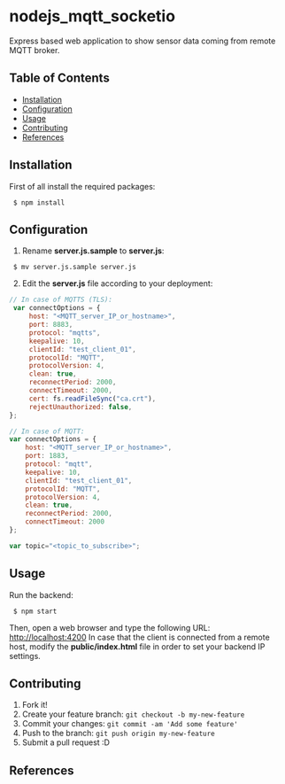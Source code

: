 # nodejs_mqtt_socketio
Express based web application to show sensor data coming from remote MQTT broker.

## Table of Contents
 - [Installation](#installation)
 - [Configuration](#configuration)
 - [Usage](#usage)
 - [Contributing](#contributing)
 - [References](#references)

## Installation

First of all install the required packages:
```shell
 $ npm install
```

## Configuration

1. Rename **server.js.sample** to **server.js**:
```shell
 $ mv server.js.sample server.js
```

2. Edit the **server.js** file according to your deployment:
```javascript
// In case of MQTTS (TLS):
 var connectOptions = {
     host: "<MQTT_server_IP_or_hostname>",
     port: 8883,
     protocol: "mqtts",
     keepalive: 10,
     clientId: "test_client_01",
     protocolId: "MQTT",
     protocolVersion: 4,
     clean: true,
     reconnectPeriod: 2000,
     connectTimeout: 2000,
     cert: fs.readFileSync("ca.crt"),
     rejectUnauthorized: false,
};

// In case of MQTT:
var connectOptions = {
    host: "<MQTT_server_IP_or_hostname>",
    port: 1883,
    protocol: "mqtt",
    keepalive: 10,
    clientId: "test_client_01",
    protocolId: "MQTT",
    protocolVersion: 4,
    clean: true,
    reconnectPeriod: 2000,
    connectTimeout: 2000
};

var topic="<topic_to_subscribe>";
```

## Usage

Run the backend:
```shell
 $ npm start
```
Then, open a web browser and type the following URL: [http://localhost:4200](http://localhost:4200)
In case that the client is connected from a remote host, modify the **public/index.html** file in order to set your backend IP settings.

## Contributing

1. Fork it!
2. Create your feature branch: `git checkout -b my-new-feature`
3. Commit your changes: `git commit -am 'Add some feature'`
4. Push to the branch: `git push origin my-new-feature`
5. Submit a pull request :D

## References
